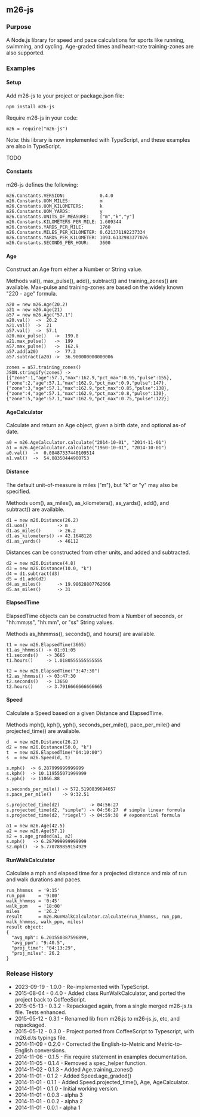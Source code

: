 ## m26-js

### Purpose

A Node.js library for speed and pace calculations for sports like running,
swimming, and cycling. Age-graded times and heart-rate training-zones are
also supported.


### Examples

#### Setup

Add m26-js to your project or package.json file:
```
npm install m26-js
```

Require m26-js in your code:
```
m26 = require("m26-js")
```

Note: this library is now implemented with TypeScript, and these examples are also in TypeScript.

TODO

#### Constants

m26-js defines the following:
```
m26.Constants.VERSION:             0.4.0
m26.Constants.UOM_MILES:           m
m26.Constants.UOM_KILOMETERS:      k
m26.Constants.UOM_YARDS:           y
m26.Constants.UNITS_OF_MEASURE:    ["m","k","y"]
m26.Constants.KILOMETERS_PER_MILE: 1.609344
m26.Constants.YARDS_PER_MILE:      1760
m26.Constants.MILES_PER_KILOMETER: 0.621371192237334
m26.Constants.YARDS_PER_KILOMETER: 1093.6132983377076
m26.Constants.SECONDS_PER_HOUR:    3600
```

#### Age

Construct an Age from either a Number or String value.

Methods val(), max_pulse(), add(), subtract() and training_zones() are available.
Max-pulse and training-zones are based on the widely known "220 - age" formula.
```
a20 = new m26.Age(20.2)
a21 = new m26.Age(21)
a57 = new m26.Age("57.1")
a20.val()  ->  20.2
a21.val()  ->  21
a57.val()  ->  57.1
a20.max_pulse()   ->  199.8
a21.max_pulse()   ->  199
a57.max_pulse()   ->  162.9
a57.add(a20)      ->  77.3
a57.subtract(a20) ->  36.900000000000006

zones = a57.training_zones()
JSON.stringify(zones) -> [{"zone":1,"age":57.1,"max":162.9,"pct_max":0.95,"pulse":155},{"zone":2,"age":57.1,"max":162.9,"pct_max":0.9,"pulse":147},{"zone":3,"age":57.1,"max":162.9,"pct_max":0.85,"pulse":138},{"zone":4,"age":57.1,"max":162.9,"pct_max":0.8,"pulse":130},{"zone":5,"age":57.1,"max":162.9,"pct_max":0.75,"pulse":122}]
```

#### AgeCalculator

Calculate and return an Age object, given a birth date, and optional as-of date.

```
a0 = m26.AgeCalculator.calculate("2014-10-01", "2014-11-01")
a1 = m26.AgeCalculator.calculate("1960-10-01", "2014-10-01")
a0.val()  ->  0.08487337440109514
a1.val()  ->  54.08350444900753
```

#### Distance

The default unit-of-measure is miles ("m"), but "k" or "y" may also be specified.

Methods uom(), as_miles(), as_kilometers(), as_yards(), add(), and subtract() are available.
```
d1 = new m26.Distance(26.2)
d1.uom()           -> m
d1.as_miles()      -> 26.2
d1.as_kilometers() -> 42.1648128
d1.as_yards()      -> 46112
```

Distances can be constructed from other units, and added and subtracted.
```
d2 = new m26.Distance(4.8)
d3 = new m26.Distance(10.0, "k")
d4 = d1.subtract(d3)
d5 = d1.add(d2)
d4.as_miles()      -> 19.98628807762666
d5.as_miles()      -> 31
```
#### ElapsedTime

ElapsedTime objects can be constructed from a Number of seconds, or "hh:mm:ss", "hh:mm", or "ss" String values.

Methods as_hhmmss(), seconds(), and hours() are available.
```
t1 = new m26.ElapsedTime(3665)
t1.as_hhmmss() -> 01:01:05
t1.seconds()   -> 3665
t1.hours()     -> 1.0180555555555555

t2 = new m26.ElapsedTime("3:47:30")
t2.as_hhmmss() -> 03:47:30
t2.seconds()   -> 13650
t2.hours()     -> 3.7916666666666665
```

#### Speed

Calculate a Speed based on a given Distance and ElapsedTime.

Methods mph(), kph(), yph(), seconds_per_mile(), pace_per_mile() and projected_time() are available.
```
d  = new m26.Distance(26.2)
d2 = new m26.Distance(50.0, "k")
t  = new m26.ElapsedTime("04:10:00")
s  = new m26.Speed(d, t)

s.mph()  -> 6.287999999999999
s.kph()  -> 10.119555071999999
s.yph()  -> 11066.88

s.seconds_per_mile() -> 572.5190839694657
s.pace_per_mile()    -> 9:32.51

s.projected_time(d2)           -> 04:56:27
s.projected_time(d2, "simple") -> 04:56:27  # simple linear formula
s.projected_time(d2, "riegel") -> 04:59:30  # exponential formula

a1 = new m26.Age(42.5)
a2 = new m26.Age(57.1)
s2 = s.age_graded(a1, a2)
s.mph()   -> 6.287999999999999
s2.mph()  -> 5.770789859154929
```


#### RunWalkCalculator

Calculate a mph and elapsed time for a projected distance and mix of run and walk durations and paces.

```
run_hhmmss  = '9:15'
run_ppm     = '9:00'
walk_hhmmss = '0:45'
walk_ppm    = '18:00'
miles       = '26.2'
result      = m26.RunWalkCalculator.calculate(run_hhmmss, run_ppm, walk_hhmmss, walk_ppm, miles)
result object:
{
  "avg_mph": 6.201550387596899,
  "avg_ppm": "9:40.5",
  "proj_time": "04:13:29",
  "proj_miles": 26.2
}
```


### Release History

* 2023-09-19 - 1.0.0 - Re-implemented with TypeScript.
* 2015-08-04 - 0.4.0 - Added class RunWalkCalculator, and ported the project back to CoffeeScript.
* 2015-05-13 - 0.3.2 - Repackaged again, from a single merged m26-js.ts file. Tests enhanced.
* 2015-05-12 - 0.3.1 - Renamed lib from m26.js to m26-js.js, etc, and repackaged.
* 2015-05-12 - 0.3.0 - Project ported from CoffeeScript to Typescript, with m26.d.ts typings file.
* 2014-11-09 - 0.2.0 - Corrected the English-to-Metric and Metric-to-English conversions.
* 2014-11-06 - 0.1.5 - Fix require statement in examples documentation.
* 2014-11-05 - 0.1.4 - Removed a spec_helper function.
* 2014-11-02 - 0.1.3 - Added Age.training_zones()
* 2014-11-01 - 0.1.2 - Added Speed.age_graded()
* 2014-11-01 - 0.1.1 - Added Speed.projected_time(), Age, AgeCalculator.
* 2014-11-01 - 0.1.0 - Initial working version.
* 2014-11-01 - 0.0.3 - alpha 3
* 2014-11-01 - 0.0.2 - alpha 2
* 2014-11-01 - 0.0.1 - alpha 1
